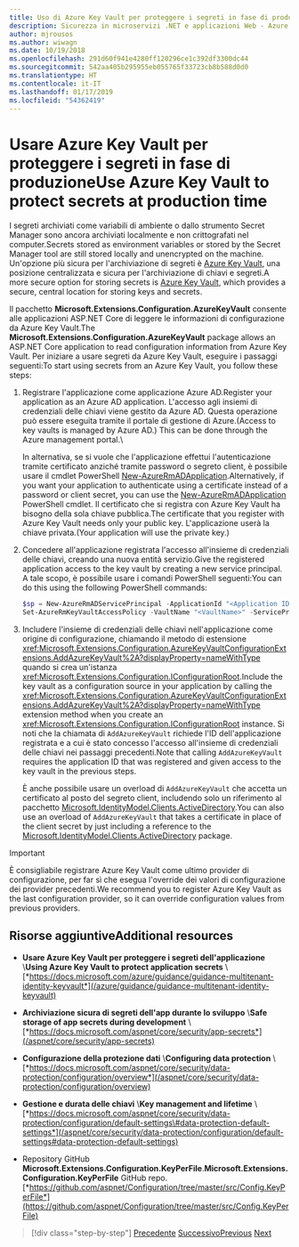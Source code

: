 ```yaml
---
title: Uso di Azure Key Vault per proteggere i segreti in fase di produzione
description: Sicurezza in microservizi .NET e applicazioni Web - Azure Key Vault è un metodo eccellente per la gestione dei segreti dell'applicazione completamente controllati dagli amministratori. Gli amministratori possono anche assegnare e revocare valori di sviluppo senza richiederne la gestione agli sviluppatori.
author: mjrousos
ms.author: wiwagn
ms.date: 10/19/2018
ms.openlocfilehash: 291d60f941e4280ff120296ce1c392df3300dc44
ms.sourcegitcommit: 542aa405b295955eb055765f33723cb8b588d0d0
ms.translationtype: HT
ms.contentlocale: it-IT
ms.lasthandoff: 01/17/2019
ms.locfileid: "54362419"
---
```

# <a name="use-azure-key-vault-to-protect-secrets-at-production-time"></a><span data-ttu-id="47d24-104">Usare Azure Key Vault per proteggere i segreti in fase di produzione</span><span class="sxs-lookup"><span data-stu-id="47d24-104">Use Azure Key Vault to protect secrets at production time</span></span>

<span data-ttu-id="47d24-105">I segreti archiviati come variabili di ambiente o dallo strumento Secret Manager sono ancora archiviati localmente e non crittografati nel computer.</span><span class="sxs-lookup"><span data-stu-id="47d24-105">Secrets stored as environment variables or stored by the Secret Manager tool are still stored locally and unencrypted on the machine.</span></span> <span data-ttu-id="47d24-106">Un'opzione più sicura per l'archiviazione di segreti è [Azure Key Vault](https://azure.microsoft.com/services/key-vault/), una posizione centralizzata e sicura per l'archiviazione di chiavi e segreti.</span><span class="sxs-lookup"><span data-stu-id="47d24-106">A more secure option for storing secrets is [Azure Key Vault](https://azure.microsoft.com/services/key-vault/), which provides a secure, central location for storing keys and secrets.</span></span>

<span data-ttu-id="47d24-107">Il pacchetto **Microsoft.Extensions.Configuration.AzureKeyVault** consente alle applicazioni ASP.NET Core di leggere le informazioni di configurazione da Azure Key Vault.</span><span class="sxs-lookup"><span data-stu-id="47d24-107">The **Microsoft.Extensions.Configuration.AzureKeyVault** package allows an ASP.NET Core application to read configuration information from Azure Key Vault.</span></span> <span data-ttu-id="47d24-108">Per iniziare a usare segreti da Azure Key Vault, eseguire i passaggi seguenti:</span><span class="sxs-lookup"><span data-stu-id="47d24-108">To start using secrets from an Azure Key Vault, you follow these steps:</span></span>

1. <span data-ttu-id="47d24-109">Registrare l'applicazione come applicazione Azure AD.</span><span class="sxs-lookup"><span data-stu-id="47d24-109">Register your application as an Azure AD application.</span></span> <span data-ttu-id="47d24-110">L'accesso agli insiemi di credenziali delle chiavi viene gestito da Azure AD. Questa operazione può essere eseguita tramite il portale di gestione di Azure.</span><span class="sxs-lookup"><span data-stu-id="47d24-110">(Access to key vaults is managed by Azure AD.) This can be done through the Azure management portal.\\</span></span>

   <span data-ttu-id="47d24-111">In alternativa, se si vuole che l'applicazione effettui l'autenticazione tramite certificato anziché tramite password o segreto client, è possibile usare il cmdlet PowerShell [New-AzureRmADApplication](/powershell/module/azurerm.resources/new-azurermadapplication).</span><span class="sxs-lookup"><span data-stu-id="47d24-111">Alternatively, if you want your application to authenticate using a certificate instead of a password or client secret, you can use the [New-AzureRmADApplication](/powershell/module/azurerm.resources/new-azurermadapplication) PowerShell cmdlet.</span></span> <span data-ttu-id="47d24-112">Il certificato che si registra con Azure Key Vault ha bisogno della sola chiave pubblica.</span><span class="sxs-lookup"><span data-stu-id="47d24-112">The certificate that you register with Azure Key Vault needs only your public key.</span></span> <span data-ttu-id="47d24-113">L'applicazione userà la chiave privata.</span><span class="sxs-lookup"><span data-stu-id="47d24-113">(Your application will use the private key.)</span></span>

2. <span data-ttu-id="47d24-114">Concedere all'applicazione registrata l'accesso all'insieme di credenziali delle chiavi, creando una nuova entità servizio.</span><span class="sxs-lookup"><span data-stu-id="47d24-114">Give the registered application access to the key vault by creating a new service principal.</span></span> <span data-ttu-id="47d24-115">A tale scopo, è possibile usare i comandi PowerShell seguenti:</span><span class="sxs-lookup"><span data-stu-id="47d24-115">You can do this using the following PowerShell commands:</span></span>

   ```powershell
   $sp = New-AzureRmADServicePrincipal -ApplicationId "<Application ID guid>"
   Set-AzureRmKeyVaultAccessPolicy -VaultName "<VaultName>" -ServicePrincipalName $sp.ServicePrincipalNames[0] -PermissionsToSecrets all -ResourceGroupName "<KeyVault Resource Group>"
   ```

3. <span data-ttu-id="47d24-116">Includere l'insieme di credenziali delle chiavi nell'applicazione come origine di configurazione, chiamando il metodo di estensione <xref:Microsoft.Extensions.Configuration.AzureKeyVaultConfigurationExtensions.AddAzureKeyVault%2A?displayProperty=nameWithType> quando si crea un'istanza <xref:Microsoft.Extensions.Configuration.IConfigurationRoot>.</span><span class="sxs-lookup"><span data-stu-id="47d24-116">Include the key vault as a configuration source in your application by calling the <xref:Microsoft.Extensions.Configuration.AzureKeyVaultConfigurationExtensions.AddAzureKeyVault%2A?displayProperty=nameWithType> extension method when you create an <xref:Microsoft.Extensions.Configuration.IConfigurationRoot> instance.</span></span> <span data-ttu-id="47d24-117">Si noti che la chiamata di `AddAzureKeyVault` richiede l'ID dell'applicazione registrata e a cui è stato concesso l'accesso all'insieme di credenziali delle chiavi nei passaggi precedenti.</span><span class="sxs-lookup"><span data-stu-id="47d24-117">Note that calling `AddAzureKeyVault` requires the application ID that was registered and given access to the key vault in the previous steps.</span></span>

   <span data-ttu-id="47d24-118">È anche possibile usare un overload di `AddAzureKeyVault` che accetta un certificato al posto del segreto client, includendo solo un riferimento al pacchetto [Microsoft.IdentityModel.Clients.ActiveDirectory](https://www.nuget.org/packages/Microsoft.IdentityModel.Clients.ActiveDirectory).</span><span class="sxs-lookup"><span data-stu-id="47d24-118">You can also use an overload of `AddAzureKeyVault` that takes a certificate in place of the client secret by just including a reference to the [Microsoft.IdentityModel.Clients.ActiveDirectory](https://www.nuget.org/packages/Microsoft.IdentityModel.Clients.ActiveDirectory) package.</span></span>

> [!IMPORTANT]
> <span data-ttu-id="47d24-119">È consigliabile registrare Azure Key Vault come ultimo provider di configurazione, per far sì che esegua l'override dei valori di configurazione dei provider precedenti.</span><span class="sxs-lookup"><span data-stu-id="47d24-119">We recommend you to register Azure Key Vault as the last configuration provider, so it can override configuration values from previous providers.</span></span>

## <a name="additional-resources"></a><span data-ttu-id="47d24-120">Risorse aggiuntive</span><span class="sxs-lookup"><span data-stu-id="47d24-120">Additional resources</span></span>

- <span data-ttu-id="47d24-121">**Usare Azure Key Vault per proteggere i segreti dell'applicazione** \\</span><span class="sxs-lookup"><span data-stu-id="47d24-121">**Using Azure Key Vault to protect application secrets** \\</span></span>
  [*https://docs.microsoft.com/azure/guidance/guidance-multitenant-identity-keyvault*](/azure/guidance/guidance-multitenant-identity-keyvault)

- <span data-ttu-id="47d24-122">**Archiviazione sicura di segreti dell'app durante lo sviluppo** \\</span><span class="sxs-lookup"><span data-stu-id="47d24-122">**Safe storage of app secrets during development** \\</span></span>
  [*https://docs.microsoft.com/aspnet/core/security/app-secrets*](/aspnet/core/security/app-secrets)

- <span data-ttu-id="47d24-123">**Configurazione della protezione dati** \\</span><span class="sxs-lookup"><span data-stu-id="47d24-123">**Configuring data protection** \\</span></span>
  [*https://docs.microsoft.com/aspnet/core/security/data-protection/configuration/overview*](/aspnet/core/security/data-protection/configuration/overview)

- <span data-ttu-id="47d24-124">**Gestione e durata delle chiavi** \\</span><span class="sxs-lookup"><span data-stu-id="47d24-124">**Key management and lifetime** \\</span></span>
  [*https://docs.microsoft.com/aspnet/core/security/data-protection/configuration/default-settings\#data-protection-default-settings*](/aspnet/core/security/data-protection/configuration/default-settings#data-protection-default-settings)

- <span data-ttu-id="47d24-125">Repository GitHub **Microsoft.Extensions.Configuration.KeyPerFile**.</span><span class="sxs-lookup"><span data-stu-id="47d24-125">**Microsoft.Extensions.Configuration.KeyPerFile** GitHub repo.</span></span> \
  [*https://github.com/aspnet/Configuration/tree/master/src/Config.KeyPerFile*](https://github.com/aspnet/Configuration/tree/master/src/Config.KeyPerFile)

>[!div class="step-by-step"]
><span data-ttu-id="47d24-126">[Precedente](developer-app-secrets-storage.md)
>[Successivo](../key-takeaways.md)</span><span class="sxs-lookup"><span data-stu-id="47d24-126">[Previous](developer-app-secrets-storage.md)
[Next](../key-takeaways.md)</span></span>
